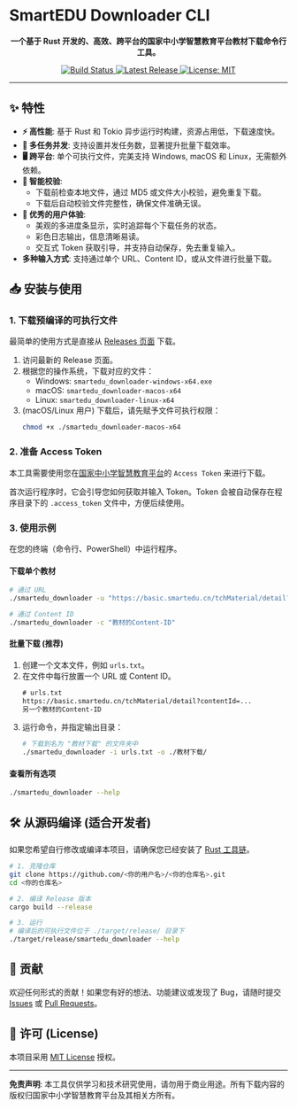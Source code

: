 # SmartEDU Downloader CLI

<p align="center">
  <strong>一个基于 Rust 开发的、高效、跨平台的国家中小学智慧教育平台教材下载命令行工具。</strong>
</p>

<p align="center">
    <a href="https://github.com/lss53/sed-dl/actions/workflows/release.yml">
        <img src="https://github.com/lss53/sed-dl/actions/workflows/release.yml/badge.svg" alt="Build Status">
    </a>
    <a href="https://github.com/lss53/sed-dl/releases/latest">
        <img src="https://img.shields.io/github/v/release/lss53/sed-dl" alt="Latest Release">
    </a>
    <a href="https://opensource.org/licenses/MIT">
        <img src="https://img.shields.io/badge/License-MIT-blue.svg" alt="License: MIT">
    </a>
</p>

---

## ✨ 特性

- **⚡ 高性能**: 基于 Rust 和 Tokio 异步运行时构建，资源占用低，下载速度快。
- **🔗 多任务并发**: 支持设置并发任务数，显著提升批量下载效率。
- **🖥️ 跨平台**: 单个可执行文件，完美支持 Windows, macOS 和 Linux，无需额外依赖。
- **🤖 智能校验**:
    - 下载前检查本地文件，通过 MD5 或文件大小校验，避免重复下载。
    - 下载后自动校验文件完整性，确保文件准确无误。
- **🎨 优秀的用户体验**:
    - 美观的多进度条显示，实时追踪每个下载任务的状态。
    - 彩色日志输出，信息清晰易读。
    - 交互式 Token 获取引导，并支持自动保存，免去重复输入。
- **多种输入方式**: 支持通过单个 URL、Content ID，或从文件进行批量下载。

## 📥 安装与使用

### 1. 下载预编译的可执行文件

最简单的使用方式是直接从 [Releases 页面](https://github.com/lss53/sed-dl/releases/latest) 下载。

1.  访问最新的 Release 页面。
2.  根据您的操作系统，下载对应的文件：
    -   Windows: `smartedu_downloader-windows-x64.exe`
    -   macOS: `smartedu_downloader-macos-x64`
    -   Linux: `smartedu_downloader-linux-x64`
3.  (macOS/Linux 用户) 下载后，请先赋予文件可执行权限：
    ```bash
    chmod +x ./smartedu_downloader-macos-x64
    ```

### 2. 准备 Access Token

本工具需要使用您在[国家中小学智慧教育平台](https://auth.smartedu.cn/uias/login)的 `Access Token` 来进行下载。

首次运行程序时，它会引导您如何获取并输入 Token。Token 会被自动保存在程序目录下的 `.access_token` 文件中，方便后续使用。

### 3. 使用示例

在您的终端（命令行、PowerShell）中运行程序。

#### 下载单个教材

```bash
# 通过 URL
./smartedu_downloader -u "https://basic.smartedu.cn/tchMaterial/detail?contentId=..."

# 通过 Content ID
./smartedu_downloader -c "教材的Content-ID"
```

#### 批量下载 (推荐)
1.  创建一个文本文件，例如 `urls.txt`。
2.  在文件中每行放置一个 URL 或 Content ID。
    ```txt
    # urls.txt
    https://basic.smartedu.cn/tchMaterial/detail?contentId=...
    另一个教材的Content-ID
    ```
3.  运行命令，并指定输出目录：
    ```bash
    # 下载到名为 "教材下载" 的文件夹中
    ./smartedu_downloader -i urls.txt -o ./教材下载/
    ```

#### 查看所有选项
```bash
./smartedu_downloader --help
```

## 🛠️ 从源码编译 (适合开发者)

如果您希望自行修改或编译本项目，请确保您已经安装了 [Rust 工具链](https://rustup.rs/)。

```bash
# 1. 克隆仓库
git clone https://github.com/<你的用户名>/<你的仓库名>.git
cd <你的仓库名>

# 2. 编译 Release 版本
cargo build --release

# 3. 运行
# 编译后的可执行文件位于 ./target/release/ 目录下
./target/release/smartedu_downloader --help
```

## 🤝 贡献

欢迎任何形式的贡献！如果您有好的想法、功能建议或发现了 Bug，请随时提交 [Issues](https://github.com/lss53/sed-dl/issues) 或 [Pull Requests](https://github.com/lss53/sed-dl/pulls)。

## 📝 许可 (License)

本项目采用 [MIT License](https://opensource.org/licenses/MIT) 授权。

---

**免责声明**: 本工具仅供学习和技术研究使用，请勿用于商业用途。所有下载内容的版权归国家中小学智慧教育平台及其相关方所有。

